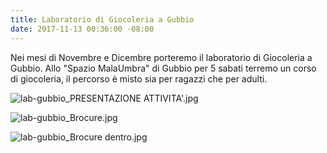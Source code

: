 ```yaml
---
title: Laboratorio di Giocoleria a Gubbio
date: 2017-11-13 00:36:00 -08:00
---
```


Nei mesi di Novembre e Dicembre porteremo il laboratorio di Giocoleria a Gubbio.
Allo "Spazio MalaUmbra" di Gubbio per 5 sabati terremo un corso di giocoleria, il percorso è misto sia per ragazzi che per adulti.

![lab-gubbio_PRESENTAZIONE ATTIVITA'.jpg](/uploads/lab-gubbio_PRESENTAZIONE%20ATTIVITA'.jpg)

![lab-gubbio_Brocure.jpg](/uploads/lab-gubbio_Brocure.jpg)

![lab-gubbio_Brocure dentro.jpg](/uploads/lab-gubbio_Brocure%20dentro.jpg)